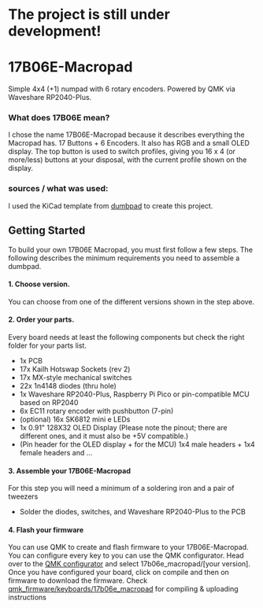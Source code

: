 # The project is still under development!
#


# 17B06E-Macropad
Simple 4x4 (+1) numpad with 6 rotary encoders. Powered by QMK via Waveshare RP2040-Plus. 

### What does 17B06E mean?
I chose the name 17B06E-Macropad because it describes everything the Macropad has. 17 Buttons + 6 Encoders. It also has RGB and a small OLED display.
The top button is used to switch profiles, giving you 16 x 4 (or more/less) buttons at your disposal, with the current profile shown on the display.

### sources / what was used:
I used the KiCad template from [dumbpad](https://github.com/imchipwood/dumbpad/) to create this project.


## Getting Started
To build your own 17B06E Macropad, you must first follow a few steps. The following describes the minimum requirements you need to assemble a dumbpad. 
#### 1. Choose version. 
You can choose from one of the different versions shown in the step above.
#### 2. Order your parts. 
Every board needs at least the following components but check the right folder for your parts list.
* 1x PCB
* 17x Kailh Hotswap Sockets (rev 2)
* 17x MX-style mechanical switches
* 22x 1n4148 diodes (thru hole)
* 1x Waveshare RP2040-Plus, Raspberry Pi Pico or pin-compatible MCU based on RP2040
* 6x EC11 rotary encoder with pushbutton (7-pin)
* (optional) 16x SK6812 mini e LEDs
* 1x 0.91" 128X32 OLED Display (Please note the pinout; there are different ones, and it must also be +5V compatible.)
* (Pin header for the OLED display + for the MCU) 1x4 male headers + 1x4 female headers and ...

#### 3. Assemble your 17B06E-Macropad
For this step you will need a minimum of a soldering iron and a pair of tweezers
- Solder the diodes, switches, and Waveshare RP2040-Plus to the PCB

#### 4. Flash your firmware
You can use QMK to create and flash firmware to your 17B06E-Macropad. You can configure every key to you can use the QMK configurator. Head over to the [QMK configurator](https://config.qmk.fm/#/friedrich/LAYOUT) and select 17b06e_macropad/[your version]. Once you have configured your board, click on compile and then on firmware to download the firmware. Check [qmk_firmware/keyboards/17b06e_macropad](https://github.com/qmk/qmk_firmware/tree/master/keyboards/17b06e_macropad) for compiling & uploading instructions



